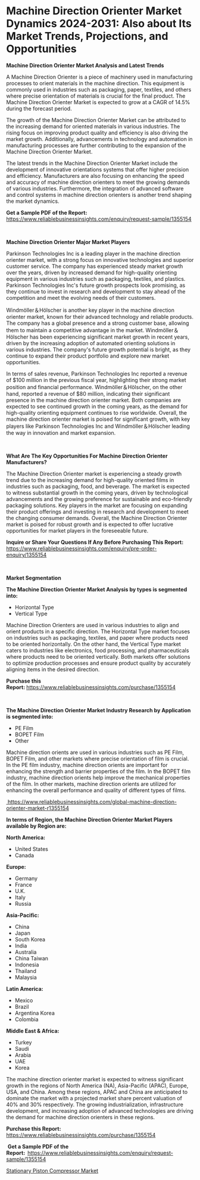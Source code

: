 <p><h1>Machine Direction Orienter Market Dynamics 2024-2031: Also about Its Market Trends, Projections, and Opportunities</h1></p><p><strong>Machine Direction Orienter Market Analysis and Latest Trends</strong></p>
<p><p>A Machine Direction Orienter is a piece of machinery used in manufacturing processes to orient materials in the machine direction. This equipment is commonly used in industries such as packaging, paper, textiles, and others where precise orientation of materials is crucial for the final product. The Machine Direction Orienter Market is expected to grow at a CAGR of 14.5% during the forecast period.</p><p>The growth of the Machine Direction Orienter Market can be attributed to the increasing demand for oriented materials in various industries. The rising focus on improving product quality and efficiency is also driving the market growth. Additionally, advancements in technology and automation in manufacturing processes are further contributing to the expansion of the Machine Direction Orienter Market.</p><p>The latest trends in the Machine Direction Orienter Market include the development of innovative orientations systems that offer higher precision and efficiency. Manufacturers are also focusing on enhancing the speed and accuracy of machine direction orienters to meet the growing demands of various industries. Furthermore, the integration of advanced software and control systems in machine direction orienters is another trend shaping the market dynamics.</p></p>
<p><strong>Get a Sample PDF of the Report:&nbsp;</strong> <a href="https://www.reliablebusinessinsights.com/enquiry/request-sample/1355154">https://www.reliablebusinessinsights.com/enquiry/request-sample/1355154</a></p>
<p>&nbsp;</p>
<p><strong>Machine Direction Orienter Major Market Players</strong></p>
<p><p>Parkinson Technologies Inc is a leading player in the machine direction orienter market, with a strong focus on innovative technologies and superior customer service. The company has experienced steady market growth over the years, driven by increased demand for high-quality orienting equipment in various industries such as packaging, textiles, and plastics. Parkinson Technologies Inc's future growth prospects look promising, as they continue to invest in research and development to stay ahead of the competition and meet the evolving needs of their customers.</p><p>Windmöller＆Hölscher is another key player in the machine direction orienter market, known for their advanced technology and reliable products. The company has a global presence and a strong customer base, allowing them to maintain a competitive advantage in the market. Windmöller＆Hölscher has been experiencing significant market growth in recent years, driven by the increasing adoption of automated orienting solutions in various industries. The company's future growth potential is bright, as they continue to expand their product portfolio and explore new market opportunities.</p><p>In terms of sales revenue, Parkinson Technologies Inc reported a revenue of $100 million in the previous fiscal year, highlighting their strong market position and financial performance. Windmöller＆Hölscher, on the other hand, reported a revenue of $80 million, indicating their significant presence in the machine direction orienter market. Both companies are expected to see continued growth in the coming years, as the demand for high-quality orienting equipment continues to rise worldwide. Overall, the machine direction orienter market is poised for significant growth, with key players like Parkinson Technologies Inc and Windmöller＆Hölscher leading the way in innovation and market expansion.</p></p>
<p>&nbsp;</p>
<p><strong>What Are The Key Opportunities For Machine Direction Orienter Manufacturers?</strong></p>
<p><p>The Machine Direction Orienter market is experiencing a steady growth trend due to the increasing demand for high-quality oriented films in industries such as packaging, food, and beverage. The market is expected to witness substantial growth in the coming years, driven by technological advancements and the growing preference for sustainable and eco-friendly packaging solutions. Key players in the market are focusing on expanding their product offerings and investing in research and development to meet the changing consumer demands. Overall, the Machine Direction Orienter market is poised for robust growth and is expected to offer lucrative opportunities for market players in the foreseeable future.</p></p>
<p><strong>Inquire or Share Your Questions If Any Before Purchasing This Report:</strong> <a href="https://www.reliablebusinessinsights.com/enquiry/pre-order-enquiry/1355154">https://www.reliablebusinessinsights.com/enquiry/pre-order-enquiry/1355154</a></p>
<p>&nbsp;</p>
<p><strong>Market Segmentation</strong></p>
<p><strong>The Machine Direction Orienter Market Analysis by types is segmented into:</strong></p>
<p><ul><li>Horizontal Type</li><li>Vertical Type</li></ul></p>
<p><p>Machine Direction Orienters are used in various industries to align and orient products in a specific direction. The Horizontal Type market focuses on industries such as packaging, textiles, and paper where products need to be oriented horizontally. On the other hand, the Vertical Type market caters to industries like electronics, food processing, and pharmaceuticals where products need to be oriented vertically. Both markets offer solutions to optimize production processes and ensure product quality by accurately aligning items in the desired direction.</p></p>
<p><strong>Purchase this Report:&nbsp;</strong><a href="https://www.reliablebusinessinsights.com/purchase/1355154">https://www.reliablebusinessinsights.com/purchase/1355154</a></p>
<p>&nbsp;</p>
<p><strong>The Machine Direction Orienter Market Industry Research by Application is segmented into:</strong></p>
<p><ul><li>PE Film</li><li>BOPET Film</li><li>Other</li></ul></p>
<p><p>Machine direction orients are used in various industries such as PE Film, BOPET Film, and other markets where precise orientation of film is crucial. In the PE film industry, machine direction orients are important for enhancing the strength and barrier properties of the film. In the BOPET film industry, machine direction orients help improve the mechanical properties of the film. In other markets, machine direction orients are utilized for enhancing the overall performance and quality of different types of films.</p></p>
<p><a href="https://www.reliablebusinessinsights.com/global-machine-direction-orienter-market-r1355154">&nbsp;https://www.reliablebusinessinsights.com/global-machine-direction-orienter-market-r1355154</a></p>
<p><strong>In terms of Region, the Machine Direction Orienter Market Players available by Region are:</strong></p>
<p>
    <p> <strong> North America: </strong>
        <ul>
            <li>United States</li>
            <li>Canada</li>
        </ul>
        </p> 
    <p> <strong> Europe: </strong>
        <ul>
            <li>Germany</li>
            <li>France</li>
            <li>U.K.</li>
            <li>Italy</li>
            <li>Russia</li>
        </ul>
        </p> 
    <p> <strong> Asia-Pacific: </strong>
        <ul>
            <li>China</li>
            <li>Japan</li>
            <li>South Korea</li>
            <li>India</li>
            <li>Australia</li>
            <li>China Taiwan</li>
            <li>Indonesia</li>
            <li>Thailand</li>
            <li>Malaysia</li>
        </ul>
        </p> 
    <p> <strong> Latin America: </strong>
        <ul>
            <li>Mexico</li>
            <li>Brazil</li>
            <li>Argentina Korea</li>
            <li>Colombia</li>
        </ul>
        </p> 
    <p> <strong> Middle East & Africa: </strong>
        <ul>
            <li>Turkey</li>
            <li>Saudi</li>
            <li>Arabia</li>
            <li>UAE</li>
            <li>Korea</li>
        </ul>
    </p>
    </p>
<p><p>The machine direction orienter market is expected to witness significant growth in the regions of North America (NA), Asia-Pacific (APAC), Europe, USA, and China. Among these regions, APAC and China are anticipated to dominate the market with a projected market share percent valuation of 40% and 30% respectively. The growing industrialization, infrastructure development, and increasing adoption of advanced technologies are driving the demand for machine direction orienters in these regions.</p></p>
<p><strong>Purchase this Report: </strong><a href="https://www.reliablebusinessinsights.com/purchase/1355154">https://www.reliablebusinessinsights.com/purchase/1355154</a></p>
<p>&nbsp;<strong>Get a Sample PDF of the Report:&nbsp;&nbsp;</strong><a href="https://www.reliablebusinessinsights.com/enquiry/request-sample/1355154">https://www.reliablebusinessinsights.com/enquiry/request-sample/1355154</a></p>
<p><strong></strong></p>
<p><p><a href="https://github.com/sydneyHley85/Market-Research-Report-List-1/blob/main/stationary-piston-compressor-market.md">Stationary Piston Compressor Market</a></p></p>